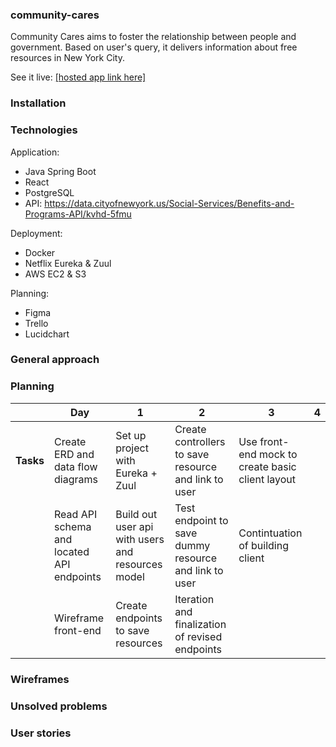 ### community-cares
Community Cares aims to foster the relationship between people and government. Based on user's query, it delivers information about free resources in New York City.

See it live: <a href="#" target="_blank">[hosted app link here]</a>

### Installation

### Technologies
Application: 
- Java Spring Boot
- React
- PostgreSQL
- API: https://data.cityofnewyork.us/Social-Services/Benefits-and-Programs-API/kvhd-5fmu


Deployment:
- Docker 
- Netflix Eureka & Zuul
- AWS EC2 & S3

Planning:
- Figma
- Trello
- Lucidchart


### General approach


### Planning
| | Day            | 1                                    | 2                                            | 3                                                   | 4                                                     |
|----------------|----------------|--------------------------------------|----------------------------------------------|-----------------------------------------------------|-------------------------------------------------------|
|<b>Tasks</b>  | Create ERD and data flow diagrams      | Set up project with Eureka + Zuul |  Create controllers to save resource and link to user | Use front-end mock to create basic client layout       |
|   | Read API schema and located API endpoints |  Build out user api with users and resources model                        |Test endpoint to save dummy resource and link to user| Contintuation of building client|
|  | Wireframe front-end | Create endpoints to save resources| Iteration and finalization of revised endpoints |                              |

### Wireframes
### Unsolved problems
### User stories
